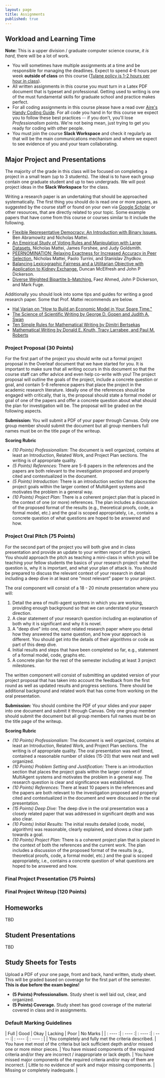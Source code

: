 ```yaml
---
layout: page
title: Assignments
published: true
---
```


## Workload and Learning Time

**Note:** This is a upper division / graduate computer science course, *it is hard*, there will be a lot of work.  

* You will sometimes have multiple assignments at a time and be responsible for managing the deadlines.  Expect to spend 4-6 hours per week **outside of class** on this course ([Tulane policy is 1-2 hours per hour in class](https://catalog.tulane.edu/)).
* All written assignments in this course you must turn in a Latex PDF document that is typeset and professional. Getting used to writing is one of the must fundamental skills for graduate school and practice makes perfect.
* For all coding assignments in this course please have a read over [Aire's Handy Coding Guide](./_projects/codingguide.md). For all code you hand in for this course we expect you to follow these best practices -- if you don't, you'll lose *Professionalism* points.  We're not being mean, just trying to get you ready for coding with other people.
* You must join the course **Slack Workspace** and check it regularly as that will be the main communications mechanism and where we expect to see evidence of you and your team collaborating.

## Major Project and Presentations

The majority of the grade in this class will be focused on completing a project in a small team (up to 3 students). The ideal is to have each group contain one graduate student and up to two undergrads. We will post project ideas in the **Slack Workspace** for the class.

Writing a research paper is an undertaking that should be approached systematically. The first thing you should do is read one or more papers, as suggested by the course staff or found on your own via [Google Scholar](https://scholar.google.com/) or other resources, that are directly related to your topic. Some example papers that have come from this course or courses similar to it include the following.
* [Flexible Representative Democracy: An Introduction with Binary Issues.](https://arxiv.org/abs/1811.02921) Ben Abramowitz and Nicholas Mattei.
* [An Empirical Study of Voting Rules and Manipulation with Large Datasets.](http://www.cs.engr.uky.edu/~goldsmit/papers/analysis-comsoc.pdf) Nicholas Mattei, James Forshee, and Judy Goldsmith.
* [PEERNOMINATION: Relaxing Exactness for Increased Accuracy in Peer Selection.](https://arxiv.org/abs/2004.14939) Nicholas Mattei, Paolo Turrini, and Stanislav Zhydkov.
* [Balancing Lexicographic Fairness and a Utilitarian Objective with Application to Kidney Exchange.](https://arxiv.org/abs/1702.08286) Duncan McElfresh and John P Dickerson.
* [Diverse Weighted Bipartite b-Matching.](https://arxiv.org/abs/1702.07134) Faez Ahmed, John P Dickerson, and Mark Fuge.

Additionally you should look into some tips and guides for writing a good research paper. Some that Prof. Mattei recommends are below.
* [Hal Varian on "How to Build an Economic Model in Your Spare Time."](https://people.ischool.berkeley.edu/~hal/Papers/how.pdf)
* [The Science of Scientific Writing by George D. Gopen and Judith A. Swan](https://cseweb.ucsd.edu/~swanson/papers/science-of-writing.pdf)
* [Ten Simple Rules for Mathematical Writing by Dimitri Bertsekas](http://www.mit.edu/~dimitrib/Ten_Rules.pdf)
* [Mathematical Writing by Donald E. Knuth, Tracy Larrabee, and Paul M. Roberts](http://jmlr.csail.mit.edu/reviewing-papers/knuth_mathematical_writing.pdf)

### Project Proposal (30 Points)

For the first part of the project you should write out a formal project proposal in the Overleaf document that we have started for you. It is important to make sure that all writing occurs in this document so that the course staff can offer advice and even help co-write with you! The project proposal will outline the goals of the project, include a concrete question or goal, and contain 5-8 reference papers that place the project in the academic research literature. Ideally one of the references should be engaged with critically, that is, the proposal should state a formal model or goal of one of the papers and offer a concrete question about what should the plan for investigation will be. The proposal will be graded on the following aspects.

**Submission:** You will submit a PDF of your paper through Canvas. Only one group member should submit the document but all group members full names must be on the title page of the writeup.

**Scoring Rubric**

* *(10 Points) Professionalism:* The document is well organized, contains at least an Introduction, Related Work, and Project Plan sections. The writing is of appropriate quality.
* *(5 Points) References:* There are 5-8 papers in the references and the papers are both relevant to the investigation proposed and properly cited and contextualized in the document.
* *(5 Points) Introduction:* There is an introduction section that places the project goals within the larger context of MultiAgent systems and motivates the problem in a general way.
* *(10 Points) Project Plan:* There is a coherent project plan that is placed in the context of one (or more) references. The plan includes a discussion of the proposed format of the results (e.g., theoretical proofs, code, a formal model, etc.) and the goal is scoped appropriately, i.e., contains a concrete question of what questions are hoped to be answered and how.

### Project Oral Pitch (75 Points)

For the second part of the project you will both give and in class presentation and provide an update to your written report of the project. You should approach the pitch as teaching a mini-class in which you will be teaching your fellow students the basics of your research project: what the question is, why it is important, and what your plan of attack is. You should be prepared to discuss the relevant context of your research in detail including a deep dive in at least one "most relevant" paper to your project.

The oral component will consist of a 18 - 20 minute presentation where you will:

1. Detail the area of multi-agent systems in which you are working, providing enough background so that we can understand your research direction.
2. A clear statement of your research question including an explanation of both why it is significant and why it is novel.
3. A "deep dive" into one, most related research paper where you detail how they answered the same question, and how your approach is different. You should get into the details of their algorithms or code as part of this deep dive.
4. Initial results and steps that have been completed so far, e.g., statement of a formal model, code, graphs etc.
5. A concrete plan for the rest of the semester including at least 3 project milestones.

The written component will consist of submitting an updated version of your project proposal that has taken into account the feedback from the first round as well as updated results and progress sections. There should be additional background and related work that has come from working on the oral presentation.

**Submission:** You should combine the PDF of your slides and your paper into one document and submit it through Canvas. Only one group member should submit the document but all group members full names must be on the title page of the writeup.

**Scoring Rubric**

* *(10 Points) Professionalism:* The document is well organized, contains at least an Introduction, Related Work, and Project Plan sections. The writing is of appropriate quality. The oral presentation was well timed, contained a reasonable number of slides (15-20) that were neat and well organized.
* *(10 Points) Problem Setting and Justification:* There is an introduction section that places the project goals within the larger context of MultiAgent systems and motivates the problem in a general way. The research question is clear and significance was established.
* *(10 Points) References:* There at least 10 papers in the references and the papers are both relevant to the investigation proposed and properly cited and contextualized in the document and were discussed in the oral presentation.
* *(15 Points) Deep Dive:* The deep dive in the oral presentation was a closely related paper that was addressed in significant depth and was also clear.
* *(10 Points) Initial Results:* The initial results detailed (code, model, algorithm) was reasonable, clearly explained, and shows a clear path towards a goal.
* *(10 Points) Project Plan:* There is a coherent project plan that is placed in the context of both the references and the current work. The plan includes a discussion of the proposed format of the results (e.g., theoretical proofs, code, a formal model, etc.) and the goal is scoped appropriately, i.e., contains a concrete question of what questions are hoped to be answered and how.

### Final Project Presentation (75 Points)


### Final Project Writeup (120 Points)



## Homeworks

TBD

## Student Presentations

TBD


## Study Sheets for Tests

Upload a PDF of your one page, front and back, hand written, study sheet.  This will be graded based on coverage for the first part of the semester. **This is due before the exam begins!**

* **(5 Points) Professionalism.** Study sheet is well laid out, clear, and organized.
* **(5 Points) Coverage.** Study sheet has good coverage of the material covered in class and in assignments.

### Default Marking Guidelines

| Full    |    Good |  Okay |   Lacking   |   Poor  | No Marks |
| : ---- :| : ---- :| : ---- :| : ---- :| : ---- :| : ---- : |
| You completely and fully met the criteria described. | You have met most of the criteria but lack sufficient depth and/or missed one or more minor pieces. | You have missed components of the required criteria and/or they are incorrect / inappropriate or lack depth. | You have missed major components of the required criteria and/or may of them are incorrect. | Little to no evidence of work and major missing components. | Missing or completely inadequate. | 